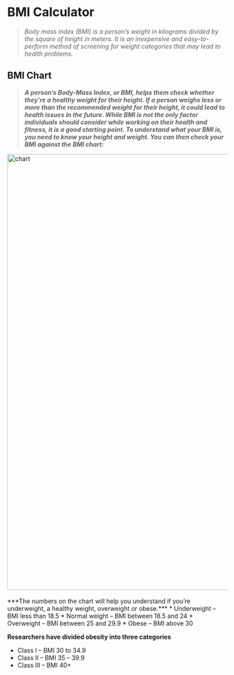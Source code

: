 # BMI Calculator
>_Body mass index (BMI) is a person’s weight in kilograms divided by the square of height in meters. It is an inexpensive and easy-to-perform method of screening for weight categories that may lead to health problems._
## BMI Chart
> **_A person’s Body-Mass Index, or BMI, helps them check whether they’re a healthy weight for their height. If a person weighs less or more than the recommended weight for their height, it could lead to health issues in the future. While BMI is not the only factor individuals should consider while working on their health and fitness, it is a good starting point. To understand what your BMI is, you need to know your height and weight. You can then check your BMI against the BMI chart:_**
<img align="centre" alt="chart" width="1000px" src="https://www.hdfclife.com/content/dam/hdfclifeinsurancecompany/financial-tools-calculators/bmi-calculator/BMI-chart.jpg"/>
<br><br>
***The numbers on the chart will help you understand if you’re underweight, a healthy weight, overweight or obese.***
* Underweight – BMI less than 18.5
* Normal weight – BMI between 18.5 and 24
* Overweight – BMI between 25 and 29.9
* Obese – BMI above 30

**Researchers have divided obesity into three categories**
* Class I – BMI 30 to 34.9
* Class II – BMI 35 – 39.9
* Class III – BMI 40+
